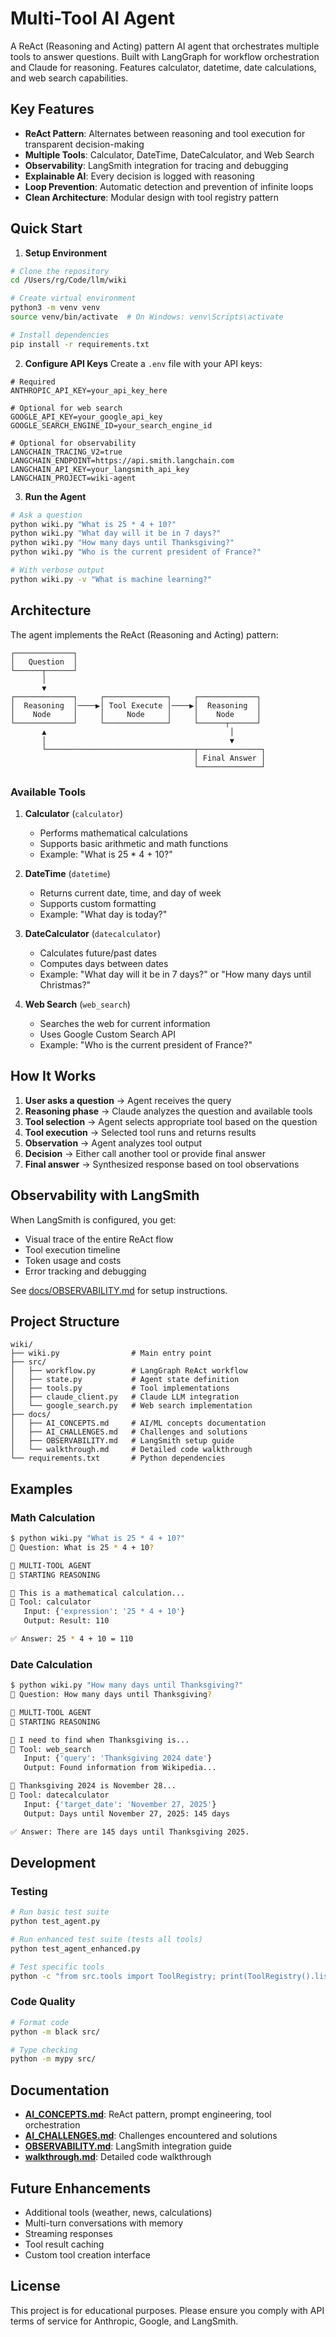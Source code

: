 # Multi-Tool AI Agent

A ReAct (Reasoning and Acting) pattern AI agent that orchestrates multiple tools to answer questions. Built with LangGraph for workflow orchestration and Claude for reasoning. Features calculator, datetime, date calculations, and web search capabilities.

## Key Features

- **ReAct Pattern**: Alternates between reasoning and tool execution for transparent decision-making
- **Multiple Tools**: Calculator, DateTime, DateCalculator, and Web Search
- **Observability**: LangSmith integration for tracing and debugging
- **Explainable AI**: Every decision is logged with reasoning
- **Loop Prevention**: Automatic detection and prevention of infinite loops
- **Clean Architecture**: Modular design with tool registry pattern

## Quick Start

1. **Setup Environment**
```bash
# Clone the repository
cd /Users/rg/Code/llm/wiki

# Create virtual environment
python3 -m venv venv
source venv/bin/activate  # On Windows: venv\Scripts\activate

# Install dependencies
pip install -r requirements.txt
```

2. **Configure API Keys**
Create a `.env` file with your API keys:
```
# Required
ANTHROPIC_API_KEY=your_api_key_here

# Optional for web search
GOOGLE_API_KEY=your_google_api_key
GOOGLE_SEARCH_ENGINE_ID=your_search_engine_id

# Optional for observability
LANGCHAIN_TRACING_V2=true
LANGCHAIN_ENDPOINT=https://api.smith.langchain.com
LANGCHAIN_API_KEY=your_langsmith_api_key
LANGCHAIN_PROJECT=wiki-agent
```

3. **Run the Agent**
```bash
# Ask a question
python wiki.py "What is 25 * 4 + 10?"
python wiki.py "What day will it be in 7 days?"
python wiki.py "How many days until Thanksgiving?"
python wiki.py "Who is the current president of France?"

# With verbose output
python wiki.py -v "What is machine learning?"
```

## Architecture

The agent implements the ReAct (Reasoning and Acting) pattern:

```
┌─────────────┐
│   Question  │
└──────┬──────┘
       │
       ▼
┌─────────────┐     ┌──────────────┐     ┌─────────────┐
│  Reasoning  │────▶│ Tool Execute │────▶│  Reasoning  │
│    Node     │     │     Node     │     │    Node     │
└─────────────┘     └──────────────┘     └──────┬──────┘
       ▲                                         │
       │                                         ▼
       └─────────────────────────────────┬──────────────┐
                                         │ Final Answer │
                                         └──────────────┘
```

### Available Tools

1. **Calculator** (`calculator`)
   - Performs mathematical calculations
   - Supports basic arithmetic and math functions
   - Example: "What is 25 * 4 + 10?"

2. **DateTime** (`datetime`)
   - Returns current date, time, and day of week
   - Supports custom formatting
   - Example: "What day is today?"

3. **DateCalculator** (`datecalculator`)
   - Calculates future/past dates
   - Computes days between dates
   - Example: "What day will it be in 7 days?" or "How many days until Christmas?"

4. **Web Search** (`web_search`)
   - Searches the web for current information
   - Uses Google Custom Search API
   - Example: "Who is the current president of France?"

## How It Works

1. **User asks a question** → Agent receives the query
2. **Reasoning phase** → Claude analyzes the question and available tools
3. **Tool selection** → Agent selects appropriate tool based on the question
4. **Tool execution** → Selected tool runs and returns results
5. **Observation** → Agent analyzes tool output
6. **Decision** → Either call another tool or provide final answer
7. **Final answer** → Synthesized response based on tool observations

## Observability with LangSmith

When LangSmith is configured, you get:
- Visual trace of the entire ReAct flow
- Tool execution timeline
- Token usage and costs
- Error tracking and debugging

See [docs/OBSERVABILITY.md](docs/OBSERVABILITY.md) for setup instructions.

## Project Structure

```
wiki/
├── wiki.py                # Main entry point
├── src/
│   ├── workflow.py        # LangGraph ReAct workflow
│   ├── state.py           # Agent state definition
│   ├── tools.py           # Tool implementations
│   ├── claude_client.py   # Claude LLM integration
│   └── google_search.py   # Web search implementation
├── docs/
│   ├── AI_CONCEPTS.md     # AI/ML concepts documentation
│   ├── AI_CHALLENGES.md   # Challenges and solutions
│   ├── OBSERVABILITY.md   # LangSmith setup guide
│   └── walkthrough.md     # Detailed code walkthrough
└── requirements.txt       # Python dependencies
```

## Examples

### Math Calculation
```bash
$ python wiki.py "What is 25 * 4 + 10?"
🤔 Question: What is 25 * 4 + 10?

🤖 MULTI-TOOL AGENT
🤔 STARTING REASONING

💭 This is a mathematical calculation...
🔧 Tool: calculator
   Input: {'expression': '25 * 4 + 10'}
   Output: Result: 110

✅ Answer: 25 * 4 + 10 = 110
```

### Date Calculation
```bash
$ python wiki.py "How many days until Thanksgiving?"
🤔 Question: How many days until Thanksgiving?

🤖 MULTI-TOOL AGENT
🤔 STARTING REASONING

💭 I need to find when Thanksgiving is...
🔧 Tool: web_search
   Input: {'query': 'Thanksgiving 2024 date'}
   Output: Found information from Wikipedia...

💭 Thanksgiving 2024 is November 28...
🔧 Tool: datecalculator
   Input: {'target_date': 'November 27, 2025'}
   Output: Days until November 27, 2025: 145 days

✅ Answer: There are 145 days until Thanksgiving 2025.
```

## Development

### Testing

```bash
# Run basic test suite
python test_agent.py

# Run enhanced test suite (tests all tools)
python test_agent_enhanced.py

# Test specific tools
python -c "from src.tools import ToolRegistry; print(ToolRegistry().list_tools())"
```

### Code Quality
```bash
# Format code
python -m black src/

# Type checking
python -m mypy src/
```

## Documentation

- **[AI_CONCEPTS.md](docs/AI_CONCEPTS.md)**: ReAct pattern, prompt engineering, tool orchestration
- **[AI_CHALLENGES.md](docs/AI_CHALLENGES.md)**: Challenges encountered and solutions
- **[OBSERVABILITY.md](docs/OBSERVABILITY.md)**: LangSmith integration guide
- **[walkthrough.md](docs/walkthrough.md)**: Detailed code walkthrough

## Future Enhancements

- Additional tools (weather, news, calculations)
- Multi-turn conversations with memory
- Streaming responses
- Tool result caching
- Custom tool creation interface

## License

This project is for educational purposes. Please ensure you comply with API terms of service for Anthropic, Google, and LangSmith.